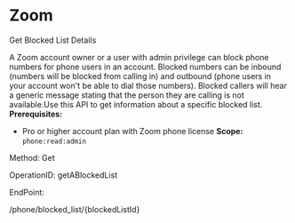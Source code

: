 #     Zoom


Get Blocked List Details

A Zoom account owner or a user with admin privilege can block phone numbers for phone users in an account. Blocked numbers can be inbound (numbers will be blocked from calling in) and outbound (phone users in your account won't be able to dial those numbers). Blocked callers will hear a generic message stating that the person they are calling is not available.Use this API to get information about a specific blocked list.
**Prerequisites:**
* Pro or higher account plan with Zoom phone license
**Scope:** `phone:read:admin` 







Method: Get

OperationID: getABlockedList

EndPoint:

/phone/blocked_list/{blockedListId}
